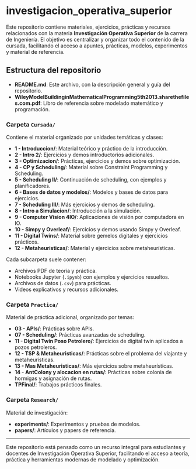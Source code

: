 # investigacion_operativa_superior

Este repositorio contiene materiales, ejercicios, prácticas y recursos relacionados con la materia **Investigación Operativa Superior** de la carrera de Ingeniería. El objetivo es centralizar y organizar todo el contenido de la cursada, facilitando el acceso a apuntes, prácticas, modelos, experimentos y material de referencia.

## Estructura del repositorio

- **README.md**: Este archivo, con la descripción general y guía del repositorio.
- **WileyModelBuildinginMathematicalProgramming5th2013.sharethefiles.com.pdf**: Libro de referencia sobre modelado matemático y programación.

### Carpeta `Cursada/`
Contiene el material organizado por unidades temáticas y clases:
- **1 - Introduccion/**: Material teórico y práctico de la introducción.
- **2 - Intro 2/**: Ejercicios y demos introductorios adicionales.
- **3 - Optimizacion/**: Prácticas, ejercicios y demos sobre optimización.
- **4 - CP y Scheduling/**: Material sobre Constraint Programming y Scheduling.
- **5 - Scheduling II/**: Continuación de scheduling, con ejemplos y planificadores.
- **6 - Bases de datos y modelos/**: Modelos y bases de datos para ejercicios.
- **7 - Scheduling III/**: Más ejercicios y demos de scheduling.
- **8 - Intro a Simulacion/**: Introducción a la simulación.
- **9 - Computer Vision 4IO/**: Aplicaciones de visión por computadora en IO.
- **10 - Simpy y Overleaf/**: Ejercicios y demos usando Simpy y Overleaf.
- **11 - Digital Twins/**: Material sobre gemelos digitales y ejercicios prácticos.
- **12 - Metaheuristicas/**: Material y ejercicios sobre metaheurísticas.

Cada subcarpeta suele contener:
- Archivos PDF de teoría y práctica.
- Notebooks Jupyter (`.ipynb`) con ejemplos y ejercicios resueltos.
- Archivos de datos (`.csv`) para prácticas.
- Videos explicativos y recursos adicionales.

### Carpeta `Practica/`
Material de práctica adicional, organizado por temas:
- **03 - APIs/**: Prácticas sobre APIs.
- **07 - Scheduling/**: Prácticas avanzadas de scheduling.
- **11 - Digital Twin Poso Petrolero/**: Ejercicios de digital twin aplicados a pozos petroleros.
- **12 - TSP & Metaheuristicas/**: Prácticas sobre el problema del viajante y metaheurísticas.
- **13 - Mas Metaheuristicas/**: Más ejercicios sobre metaheurísticas.
- **14 - AntColony y alocacion en rutas/**: Prácticas sobre colonia de hormigas y asignación de rutas.
- **TPFinal/**: Trabajos prácticos finales.

### Carpeta `Research/`
Material de investigación:
- **experiments/**: Experimentos y pruebas de modelos.
- **papers/**: Artículos y papers de referencia.

---

Este repositorio está pensado como un recurso integral para estudiantes y docentes de Investigación Operativa Superior, facilitando el acceso a teoría, práctica y herramientas modernas de modelado y optimización.

